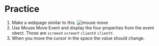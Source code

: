 # Practice

1. Make a webpage similar to this.
![mouse move](./assets/mouseMove.png)
2. Use Mouse Move Event and display the four properties from the event obect. Those are `screenX` `screenY` `clientX` `clientY`.
3. When you move the cursor in the space the value should change.